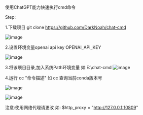 使用ChatGPT能力快速执行cmd命令

Step:

1.下载项目
git clone https://github.com/DarkNoah/chat-cmd

![image](https://github.com/DarkNoah/chat-cmd/assets/13805682/eccd7a4b-c4fb-47ac-a301-589970d0f3aa)


2.设置环境变量openai api key OPENAI_API_KEY

![image](https://github.com/DarkNoah/chat-cmd/assets/13805682/02fd86bc-e953-46a4-bb96-4732f77ac393)

3.将该项目目录,加入系统Path环境变量 如 E:\chat-cmd
![image](https://github.com/DarkNoah/chat-cmd/assets/13805682/5084d43c-5ec5-46d9-8fa6-d70e9a0b17eb)

4.运行 cc "命令描述"  如 cc 查询当前conda版本号

![image](https://github.com/DarkNoah/chat-cmd/assets/13805682/73dea9ff-8140-4b1c-8186-ad1621b021b2)

![image](https://github.com/DarkNoah/chat-cmd/assets/13805682/1bf86991-8bdb-41b3-aa57-f495952c7394)

注意:使用网络代理请更改 如:
$http_proxy = "http://127.0.0.1:10809"
